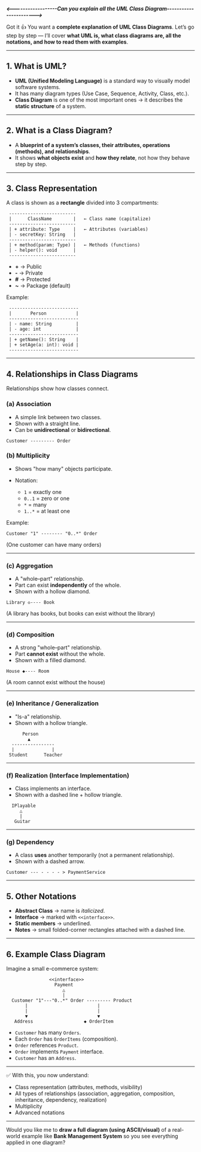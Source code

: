 ***<------------------Can you explain all the UML Class Diagram----------------------->***

Got it 👍 You want a **complete explanation of UML Class Diagrams**. Let’s go step by step — I’ll cover **what UML is, what class diagrams are, all the notations, and how to read them with examples**.

---

## 1. **What is UML?**

* **UML (Unified Modeling Language)** is a standard way to visually model software systems.
* It has many diagram types (Use Case, Sequence, Activity, Class, etc.).
* **Class Diagram** is one of the most important ones → it describes the **static structure** of a system.

---

## 2. **What is a Class Diagram?**

* A **blueprint of a system’s classes, their attributes, operations (methods), and relationships**.
* It shows **what objects exist** and **how they relate**, not how they behave step by step.

---

## 3. **Class Representation**

A class is shown as a **rectangle** divided into 3 compartments:

```
 -------------------------
 |      ClassName        |   ← Class name (capitalize)
 -------------------------
 | + attribute: Type     |   ← Attributes (variables)
 | - secretKey: String   |
 -------------------------
 | + method(param: Type) |   ← Methods (functions)
 | - helper(): void      |
 -------------------------
```

* **+** → Public
* **-** → Private
* **#** → Protected
* **\~** → Package (default)

Example:

```
 --------------------------
 |       Person           |
 --------------------------
 | - name: String         |
 | - age: int             |
 --------------------------
 | + getName(): String    |
 | + setAge(a: int): void |
 --------------------------
```

---

## 4. **Relationships in Class Diagrams**

Relationships show how classes connect.

### (a) **Association**

* A simple link between two classes.
* Shown with a straight line.
* Can be **unidirectional** or **bidirectional**.

```
Customer --------- Order
```

### (b) **Multiplicity**

* Shows "how many" objects participate.
* Notation:

  * `1` = exactly one
  * `0..1` = zero or one
  * `*` = many
  * `1..*` = at least one

Example:

```
Customer "1" -------- "0..*" Order
```

(One customer can have many orders)

---

### (c) **Aggregation**

* A "whole–part" relationship.
* Part can exist **independently** of the whole.
* Shown with a hollow diamond.

```
Library ◇---- Book
```

(A library has books, but books can exist without the library)

---

### (d) **Composition**

* A strong "whole–part" relationship.
* Part **cannot exist** without the whole.
* Shown with a filled diamond.

```
House ◆---- Room
```

(A room cannot exist without the house)

---

### (e) **Inheritance / Generalization**

* "Is-a" relationship.
* Shown with a hollow triangle.

```
      Person
        ▲
  ----------------
  |              |
 Student      Teacher
```

---

### (f) **Realization (Interface Implementation)**

* Class implements an interface.
* Shown with a dashed line + hollow triangle.

```
  IPlayable
     △
     |
   Guitar
```

---

### (g) **Dependency**

* A class **uses** another temporarily (not a permanent relationship).
* Shown with a dashed arrow.

```
Customer --- - - - - > PaymentService
```

---

## 5. **Other Notations**

* **Abstract Class** → name is *italicized*.
* **Interface** → marked with `<<interface>>`.
* **Static members** → underlined.
* **Notes** → small folded-corner rectangles attached with a dashed line.

---

## 6. **Example Class Diagram**

Imagine a small e-commerce system:

```
                <<interface>>
                  Payment
                     △
                     |
  Customer "1"---"0..*" Order --------- Product
       |                          |
       |                          |
       ▼                          ▼
   Address                   ◆ OrderItem
```

* `Customer` has many `Orders`.
* Each `Order` has `OrderItems` (composition).
* `Order` references `Product`.
* `Order` implements `Payment` interface.
* `Customer` has an `Address`.

---

✅ With this, you now understand:

* Class representation (attributes, methods, visibility)
* All types of relationships (association, aggregation, composition, inheritance, dependency, realization)
* Multiplicity
* Advanced notations

---

Would you like me to **draw a full diagram (using ASCII/visual)** of a real-world example like **Bank Management System** so you see everything applied in one diagram?
